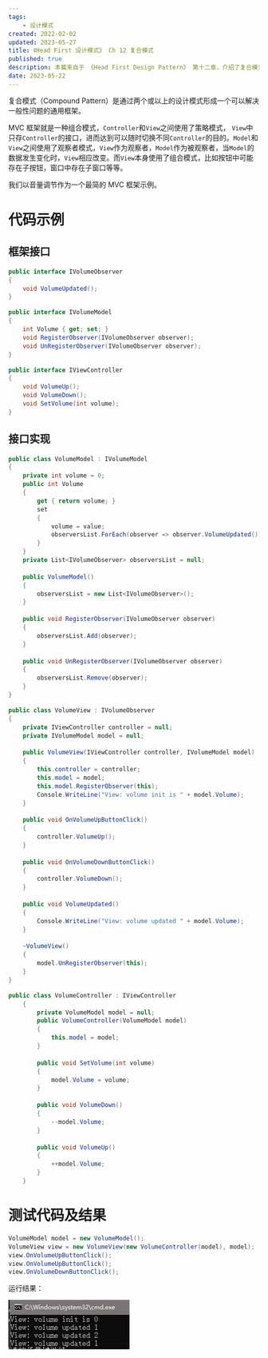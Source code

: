 ```yaml
---
tags:
    - 设计模式
created: 2022-02-02
updated: 2023-05-27
title: 《Head First 设计模式》 Ch 12 复合模式
published: true
description: 本篇来自于 《Head First Design Pattern》 第十二章，介绍了复合模式的定义及运用。
date: 2023-05-22
---
```


复合模式（Compound Pattern）是通过两个或以上的设计模式形成一个可以解决一般性问题的通用框架。

MVC 框架就是一种组合模式，`Controller`和`View`之间使用了策略模式， `View`中只存`Controller`的接口，进而达到可以随时切换不同`Controller`的目的。`Model`和`View`之间使用了观察者模式，`View`作为观察者，`Model`作为被观察者，当`Model`的数据发生变化时，`View`相应改变。而`View`本身使用了组合模式，比如按钮中可能存在子按钮，窗口中存在子窗口等等。

我们以音量调节作为一个最简的 MVC 框架示例。

# 代码示例

## 框架接口

```cs 观察者接口
public interface IVolumeObserver
{
    void VolumeUpdated();
}
```

```cs Model接口
public interface IVolumeModel
{
    int Volume { get; set; }
    void RegisterObserver(IVolumeObserver observer);
    void UnRegisterObserver(IVolumeObserver observer);
}
```

```cs Controller接口
public interface IViewController
{
    void VolumeUp();
    void VolumeDown();
    void SetVolume(int volume);
}
```

## 接口实现

```cs Model
public class VolumeModel : IVolumeModel
{
    private int volume = 0;
    public int Volume
    {
        get { return volume; }
        set
        {
            volume = value;
            observersList.ForEach(observer => observer.VolumeUpdated());
        }
    }
    private List<IVolumeObserver> observersList = null;

    public VolumeModel()
    {
        observersList = new List<IVolumeObserver>();
    }

    public void RegisterObserver(IVolumeObserver observer)
    {
        observersList.Add(observer);
    }

    public void UnRegisterObserver(IVolumeObserver observer)
    {
        observersList.Remove(observer);
    }
}
```

```cs View
public class VolumeView : IVolumeObserver
{
    private IViewController controller = null;
    private IVolumeModel model = null;

    public VolumeView(IViewController controller, IVolumeModel model)
    {
        this.controller = controller;
        this.model = model;
        this.model.RegisterObserver(this);
        Console.WriteLine("View: volume init is " + model.Volume);
    }

    public void OnVolumeUpButtonClick()
    {
        controller.VolumeUp();
    }

    public void OnVolumeDownButtonClick()
    {
        controller.VolumeDown();
    }

    public void VolumeUpdated()
    {
        Console.WriteLine("View: volume updated " + model.Volume);
    }

    ~VolumeView()
    {
        model.UnRegisterObserver(this);
    }
}
```

```cs Controller
public class VolumeController : IViewController
    {
        private VolumeModel model = null;
        public VolumeController(VolumeModel model)
        {
            this.model = model;
        }

        public void SetVolume(int volume)
        {
            model.Volume = volume;
        }

        public void VolumeDown()
        {
            --model.Volume;
        }

        public void VolumeUp()
        {
            ++model.Volume;
        }
    }
```

# 测试代码及结果

```cs 测试代码
VolumeModel model = new VolumeModel();
VolumeView view = new VolumeView(new VolumeController(model), model);
view.OnVolumeUpButtonClick();
view.OnVolumeUpButtonClick();
view.OnVolumeDownButtonClick();
```

运行结果：

![复合模式运行结果](/Ch%2012%20the%20Compound%20Patterns/2019-02-07-15-53-23.png)